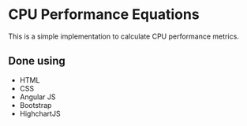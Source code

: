 # CPU Performance Equations #

This is a simple implementation to calculate CPU performance metrics.

## Done using ## 

* HTML
* CSS
* Angular JS
* Bootstrap
* HighchartJS